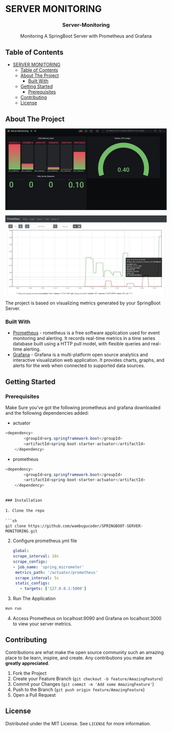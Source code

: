 
# SERVER MONITORING


  <h3 align="center">Server-Monitoring</h3>

  <p align="center">
   Monitoring A SpringBoot Server with Prometheus and Grafana
    <br />
  



<!-- TABLE OF CONTENTS -->
## Table of Contents

- [SERVER MONITORING](#server-monitoring)
  - [Table of Contents](#table-of-contents)
  - [About The Project](#about-the-project)
    - [Built With](#built-with)
  - [Getting Started](#getting-started)
    - [Prerequisites](#prerequisites)
  - [Contributing](#contributing)
  - [License](#license)



<!-- ABOUT THE PROJECT -->
## About The Project

![Dashboard](https://github.com/wambugucoder/SPRINGBOOT-SERVER-MONITORING/blob/main/screenshots/Grafana.JPG)

![Dashboard](https://github.com/wambugucoder/SPRINGBOOT-SERVER-MONITORING/blob/main/screenshots/Prometheus.JPG)

The project is based on visualizing metrics generated by your SpringBoot Server.

### Built With
* [Prometheus](https://prometheus.io/) - rometheus is a free software application used for event monitoring and alerting. It records real-time metrics in a time series database built using a HTTP pull model, with flexible queries and real-time alerting.
* [Grafana](https://grafana.com/) - Grafana is a multi-platform open source analytics and interactive visualization web application. It provides charts, graphs, and alerts for the web when connected to supported data sources.




<!-- GETTING STARTED -->
## Getting Started


### Prerequisites

Make Sure you've got the following prometheus and grafana downloaded and the following dependencies added: 
* actuator
```java
<dependency>
		<groupId>org.springframework.boot</groupId>
		<artifactId>spring-boot-starter-actuator</artifactId>
	</dependency>
```

* prometheus
```java
<dependency>
		<groupId>org.springframework.boot</groupId>
		<artifactId>spring-boot-starter-actuator</artifactId>
	</dependency>
```
```

### Installation

1. Clone the repo

```sh
git clone https://github.com/wambugucoder/SPRINGBOOT-SERVER-MONITORING.git
```

2. Configure prometheus.yml file 
   ```yml
   global:
   scrape_interval: 10s
   scrape_configs:
   - job_name: 'spring_micrometer'
    metrics_path: '/actuator/prometheus'
    scrape_interval: 5s
    static_configs:
      - targets: ['127.0.0.1:5000']
    ```
3. Run The Application
```sh
mvn run
```
4. Access Prometheus on localhost:9090 and Grafana on localhost:3000 to view your server metrics.
  





<!-- CONTRIBUTING -->
## Contributing

Contributions are what make the open source community such an amazing place to be learn, inspire, and create. Any contributions you make are **greatly appreciated**.

1. Fork the Project
2. Create your Feature Branch (`git checkout -b feature/AmazingFeature`)
3. Commit your Changes (`git commit -m 'Add some AmazingFeature'`)
4. Push to the Branch (`git push origin feature/AmazingFeature`)
5. Open a Pull Request



<!-- LICENSE -->
## License

Distributed under the MIT License. See `LICENSE` for more information.











